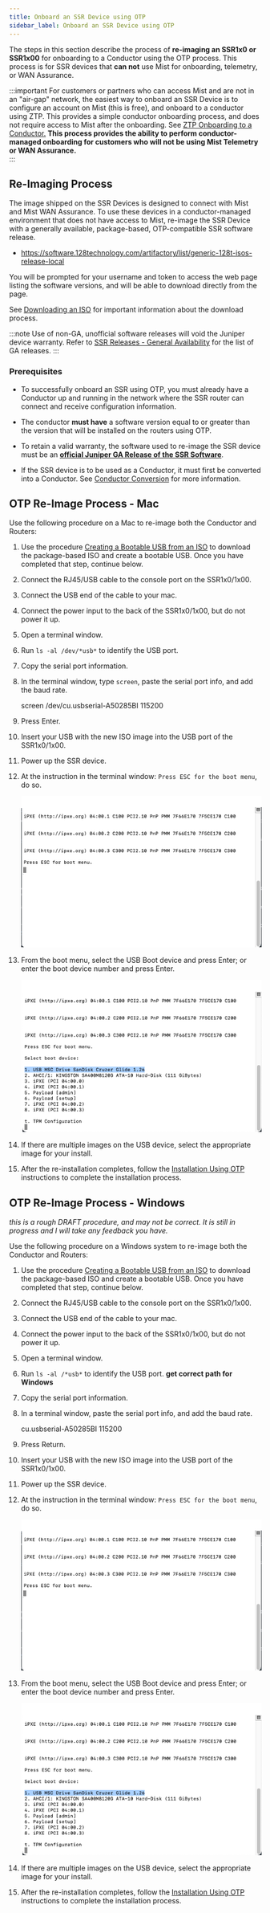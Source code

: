 ```yaml
---
title: Onboard an SSR Device using OTP
sidebar_label: Onboard an SSR Device using OTP
---
```


The steps in this section describe the process of **re-imaging an SSR1x0 or SSR1x00** for onboarding to a Conductor using the OTP process. This process is for SSR devices that **can not** use Mist for onboarding, telemetry, or WAN Assurance. 

:::important
For customers or partners who can access Mist and are not in an "air-gap" network, the easiest way to onboard an SSR Device is to configure an account on Mist (this is free), and onboard to a conductor using ZTP. This provides a simple conductor onboarding process, and does not require access to Mist after the onboarding. See [ZTP Onboarding to a Conductor.](config_wan_assurance.md) **This process provides the ability to perform conductor-managed onboarding for customers who will not be using Mist Telemetry or WAN Assurance.**  
:::

## Re-Imaging Process

The image shipped on the SSR Devices is designed to connect with Mist and Mist WAN Assurance. To use these devices in a conductor-managed environment that does not have access to Mist, re-image the SSR Device with a generally available, package-based, OTP-compatible SSR software release. 

<!-- markdown-link-check-disable-next-line -->
- https://software.128technology.com/artifactory/list/generic-128t-isos-release-local

You will be prompted for your username and token to access the web page listing the software versions, and will be able to download directly from the page.

See [Downloading an ISO](intro_downloading_iso.md#downloading-an-iso) for important information about the download process.

:::note
Use of non-GA, unofficial software releases will void the Juniper device warranty. Refer to [SSR Releases - General Availability](about_releases.mdx#general-availability) for the list of GA releases.
:::

### Prerequisites

- To successfully onboard an SSR using OTP, you must already have a Conductor up and running in the network where the SSR router can connect and receive configuration information. 

- The conductor **must have** a software version equal to or greater than the version that will be installed on the routers using OTP. 

- To retain a valid warranty, the software used to re-image the SSR device must be an [**official Juniper GA Release of the SSR Software**](about_releases.mdx#general-availability). 

- If the SSR device is to be used as a Conductor, it must first be converted into a Conductor. See [Conductor Conversion](conductor_conversion.md) for more information. 

## OTP Re-Image Process - Mac

Use the following procedure on a Mac to re-image both the Conductor and Routers:

1. Use the procedure [Creating a Bootable USB from an ISO](intro_creating_bootable_usb.md) to download the package-based ISO and create a bootable USB. Once you have completed that step, continue below. 
2. Connect the RJ45/USB cable to the console port on the SSR1x0/1x00.
3. Connect the USB end of the cable to your mac.
4. Connect the power input to the back of the SSR1x0/1x00, but do not power it up. 
5. Open a terminal window.
6. Run `ls -al /dev/*usb*` to identify the USB port.
7. Copy the serial port information.
8. In the terminal window, type `screen`, paste the serial port info, and add the baud rate. 

	screen /dev/cu.usbserial-A50285BI 115200

9. Press Enter.
10. Insert your USB with the new ISO image into the USB port of the SSR1x0/1x00.
11. Power up the SSR device. 
12. At the instruction in the terminal window: `Press ESC for the boot menu`, do so. 

	![Boot Menu prompt](/img/onboard_otp_boot_menu.png)

13. From the boot menu, select the USB Boot device and press Enter; or enter the boot device number and press Enter.

	![Select Boot Device](/img/onboard_otp_boot_device.png)

14. If there are multiple images on the USB device, select the appropriate image for your install.
15. After the re-installation completes, follow the [Installation Using OTP](intro_otp_iso_install.mdx) instructions to complete the installation process.

## OTP Re-Image Process - Windows 
*this is a rough DRAFT procedure, and may not be correct. It is still in progress and I will take any feedback you have.*

Use the following procedure on a Windows system to re-image both the Conductor and Routers:

1. Use the procedure [Creating a Bootable USB from an ISO](intro_creating_bootable_usb.md) to download the package-based ISO and create a bootable USB. Once you have completed that step, continue below. 
2. Connect the RJ45/USB cable to the console port on the SSR1x0/1x00.
3. Connect the USB end of the cable to your mac.
4. Connect the power input to the back of the SSR1x0/1x00, but do not power it up. 
5. Open a terminal window.
6. Run `ls -al /*usb*` to identify the USB port. **get correct path for Windows**
7. Copy the serial port information.
8. In a terminal window, paste the serial port info, and add the baud rate.

	cu.usbserial-A50285BI 115200

9. Press Return.
10. Insert your USB with the new ISO image into the USB port of the SSR1x0/1x00.
11. Power up the SSR device. 
12. At the instruction in the terminal window: `Press ESC for the boot menu`, do so. 

	![Boot Menu prompt](/img/onboard_otp_boot_menu.png)

13. From the boot menu, select the USB Boot device and press Enter; or enter the boot device number and press Enter.

	![Select Boot Device](/img/onboard_otp_boot_device.png)

14. If there are multiple images on the USB device, select the appropriate image for your install.
15. After the re-installation completes, follow the [Installation Using OTP](intro_otp_iso_install.mdx) instructions to complete the installation process.







